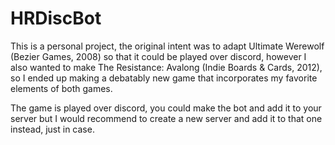 # HRDiscBot
 
This is a personal project, the original intent was to adapt Ultimate Werewolf (Bezier Games, 2008) so that it could be played over discord, however I also wanted to make The Resistance: Avalong (Indie Boards & Cards, 2012), so I ended up making a debatably new game that incorporates my favorite elements of both games.

The game is played over discord, you could make the bot and add it to your server but I would recommend to create a new server and add it to that one instead, just in case.
